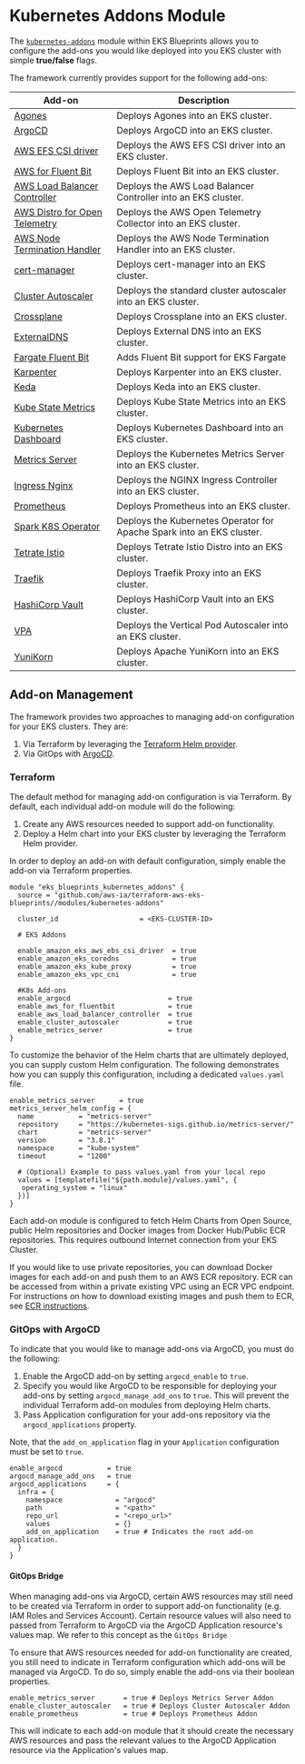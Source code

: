 # Kubernetes Addons Module

The [`kubernetes-addons`](https://aws-ia.github.io/terraform-aws-eks-blueprints/add-ons/) module within EKS Blueprints allows you to configure the add-ons you would like deployed into you EKS cluster with simple **true/false** flags.

The framework currently provides support for the following add-ons:

| Add-on    | Description   |
|-----------|-----------------
| [Agones](https://github.com/aws-ia/terraform-aws-eks-blueprints/blob/main/docs/add-ons/agones.md) | Deploys Agones into an EKS cluster. |
| [ArgoCD](https://github.com/aws-ia/terraform-aws-eks-blueprints/blob/main/docs/add-ons/argocd.md) | Deploys ArgoCD into an EKS cluster. |
| [AWS EFS CSI driver](https://github.com/aws-ia/terraform-aws-eks-blueprints/blob/main/docs/add-ons/aws-efs-csi-driver.md) | Deploys the AWS EFS CSI driver into an EKS cluster. |
| [AWS for Fluent Bit](.https://github.com/aws-ia/terraform-aws-eks-blueprints/blob/main/docs/add-ons/aws-for-fluent-bit.md) | Deploys Fluent Bit into an EKS cluster. |
| [AWS Load Balancer Controller](https://github.com/aws-ia/terraform-aws-eks-blueprints/blob/main/docs/add-ons/aws-load-balancer-controller.md) | Deploys the AWS Load Balancer Controller into an EKS cluster. |
| [AWS Distro for Open Telemetry](https://github.com/aws-ia/terraform-aws-eks-blueprints/blob/main/docs/add-ons/aws-node-termination-handler.md) | Deploys the AWS Open Telemetry Collector into an EKS cluster. |
| [AWS Node Termination Handler](../add-ons/aws-node-termination-handler.md) | Deploys the AWS Node Termination Handler into an EKS cluster. |
| [cert-manager](https://github.com/aws-ia/terraform-aws-eks-blueprints/blob/main/docs/add-ons/cert-manager.md) | Deploys cert-manager into an EKS cluster. |
| [Cluster Autoscaler](https://github.com/aws-ia/terraform-aws-eks-blueprints/blob/main/docs/add-ons/cluster-autoscaler.md) | Deploys the standard cluster autoscaler into an EKS cluster. |
| [Crossplane](https://github.com/aws-ia/terraform-aws-eks-blueprints/blob/main/docs/add-ons/crossplane.md) | Deploys Crossplane into an EKS cluster. |
| [ExternalDNS](https://github.com/aws-ia/terraform-aws-eks-blueprints/blob/main/docs/add-ons/external-dns.md) | Deploys External DNS into an EKS cluster. |
| [Fargate Fluent Bit](https://github.com/aws-ia/terraform-aws-eks-blueprints/blob/main/docs/add-ons/fargate-fluent-bit.md) | Adds Fluent Bit support for EKS Fargate |
| [Karpenter](https://github.com/aws-ia/terraform-aws-eks-blueprints/blob/main/docs/add-ons/karpenter.md) | Deploys Karpenter into an EKS cluster. |
| [Keda](https://github.com/aws-ia/terraform-aws-eks-blueprints/blob/main/docs/add-ons/keda.md) | Deploys Keda into an EKS cluster. |
| [Kube State Metrics](https://github.com/aws-ia/terraform-aws-eks-blueprints/blob/main/docs/add-ons/kube-state-metrics.md) | Deploys Kube State Metrics into an EKS cluster. |
| [Kubernetes Dashboard](https://github.com/aws-ia/terraform-aws-eks-blueprints/blob/main/docs/add-ons/kubernetes-dashboard.md) | Deploys Kubernetes Dashboard into an EKS cluster. |
| [Metrics Server](https://github.com/aws-ia/terraform-aws-eks-blueprints/blob/main/docs/add-ons/metrics-server.md) | Deploys the Kubernetes Metrics Server into an EKS cluster. |
| [Ingress Nginx](https://github.com/aws-ia/terraform-aws-eks-blueprints/blob/main/docs/add-ons/nginx.md) | Deploys the NGINX Ingress Controller into an EKS cluster. |
| [Prometheus](https://github.com/aws-ia/terraform-aws-eks-blueprints/blob/main/docs/add-ons/prometheus.md) | Deploys Prometheus into an EKS cluster. |
| [Spark K8S Operator](https://github.com/aws-ia/terraform-aws-eks-blueprints/blob/main/docs/add-ons/spark-on-k8s-operator.md) | Deploys the Kubernetes Operator for Apache Spark into an EKS cluster. |
| [Tetrate Istio](https://github.com/aws-ia/terraform-aws-eks-blueprints/blob/main/docs/add-ons/tetrate-istio.md) | Deploys Tetrate Istio Distro into an EKS cluster. |
| [Traefik](https://github.com/aws-ia/terraform-aws-eks-blueprints/blob/main/docs/add-ons/traefik.md) | Deploys Traefik Proxy into an EKS cluster.
| [HashiCorp Vault](https://github.com/aws-ia/terraform-aws-eks-blueprints/blob/main/docs/add-ons/vault.md) | Deploys HashiCorp Vault into an EKS cluster.
| [VPA](https://github.com/aws-ia/terraform-aws-eks-blueprints/blob/main/docs/add-ons/vpa.md) | Deploys the Vertical Pod Autoscaler into an EKS cluster. |
| [YuniKorn](https://github.com/aws-ia/terraform-aws-eks-blueprints/blob/main/docs/add-ons/yunikorn.md) | Deploys Apache YuniKorn into an EKS cluster. |

## Add-on Management

The framework provides two approaches to managing add-on configuration for your EKS clusters. They are:

1. Via Terraform by leveraging the [Terraform Helm provider](https://registry.terraform.io/providers/hashicorp/helm/latest/docs).
2. Via GitOps with [ArgoCD](https://argo-cd.readthedocs.io/en/stable/).

### Terraform

The default method for managing add-on configuration is via Terraform. By default, each individual add-on module will do the following:

1. Create any AWS resources needed to support add-on functionality.
2. Deploy a Helm chart into your EKS cluster by leveraging the Terraform Helm provider.

In order to deploy an add-on with default configuration, simply enable the add-on via Terraform properties.

```hcl
module "eks_blueprints_kubernetes_addons" {
  source = "github.com/aws-ia/terraform-aws-eks-blueprints//modules/kubernetes-addons"

  cluster_id                    = <EKS-CLUSTER-ID>

  # EKS Addons
  
  enable_amazon_eks_aws_ebs_csi_driver  = true
  enable_amazon_eks_coredns             = true
  enable_amazon_eks_kube_proxy          = true
  enable_amazon_eks_vpc_cni             = true

  #K8s Add-ons
  enable_argocd                        = true
  enable_aws_for_fluentbit             = true
  enable_aws_load_balancer_controller  = true
  enable_cluster_autoscaler            = true
  enable_metrics_server                = true
}
```

To customize the behavior of the Helm charts that are ultimately deployed, you can supply custom Helm configuration. The following demonstrates how you can supply this configuration, including a dedicated `values.yaml` file.

```hcl
enable_metrics_server      = true
metrics_server_helm_config = {
  name           = "metrics-server"
  repository     = "https://kubernetes-sigs.github.io/metrics-server/"
  chart          = "metrics-server"
  version        = "3.8.1"
  namespace      = "kube-system"
  timeout        = "1200"

  # (Optional) Example to pass values.yaml from your local repo
  values = [templatefile("${path.module}/values.yaml", {
   operating_system = "linux"
  })]
}
```

Each add-on module is configured to fetch Helm Charts from Open Source, public Helm repositories and Docker images from Docker Hub/Public ECR repositories. This requires outbound Internet connection from your EKS Cluster.

If you would like to use private repositories, you can download Docker images for each add-on and push them to an AWS ECR repository. ECR can be accessed from within a private existing VPC using an ECR VPC endpoint. For instructions on how to download existing images and push them to ECR, see [ECR instructions](../advanced/ecr-instructions.md).

### GitOps with ArgoCD

To indicate that you would like to manage add-ons via ArgoCD, you must do the following:

1. Enable the ArgoCD add-on by setting `argocd_enable` to `true`.
2. Specify you would like ArgoCD to be responsible for deploying your add-ons by setting `argocd_manage_add_ons` to `true`. This will prevent the individual Terraform add-on modules from deploying Helm charts.
3. Pass Application configuration for your add-ons repository via the `argocd_applications` property.

Note, that the `add_on_application` flag in your `Application` configuration must be set to `true`.

```
enable_argocd           = true
argocd_manage_add_ons   = true
argocd_applications     = {
  infra = {
    namespace             = "argocd"
    path                  = "<path>"
    repo_url              = "<repo_url>"
    values                = {}
    add_on_application    = true # Indicates the root add-on application.
  }
}
```

#### GitOps Bridge

When managing add-ons via ArgoCD, certain AWS resources may still need to be created via Terraform in order to support add-on functionality (e.g. IAM Roles and Services Account). Certain resource values will also need to passed from Terraform to ArgoCD via the ArgoCD Application resource's values map. We refer to this concept as the `GitOps Bridge`

To ensure that AWS resources needed for add-on functionality are created, you still need to indicate in Terraform configuration which add-ons will be managed via ArgoCD. To do so, simply enable the add-ons via their boolean properties.

```
enable_metrics_server       = true # Deploys Metrics Server Addon
enable_cluster_autoscaler   = true # Deploys Cluster Autoscaler Addon
enable_prometheus           = true # Deploys Prometheus Addon
```

This will indicate to each add-on module that it should create the necessary AWS resources and pass the relevant values to the ArgoCD Application resource via the Application's values map.
